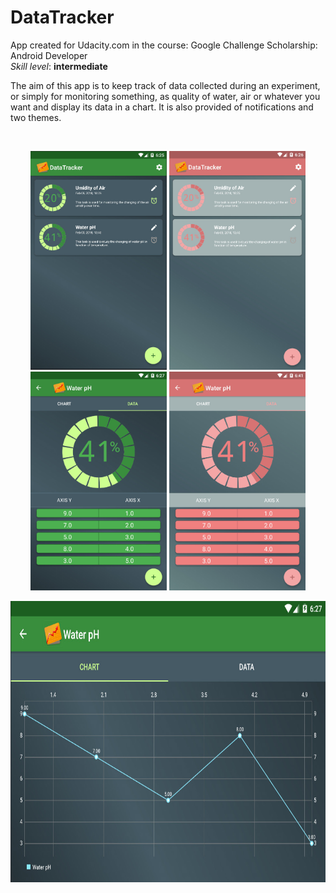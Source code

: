# DataTracker

<p>App created for Udacity.com in the course: Google Challenge Scholarship: Android Developer
<br>
<i>Skill level</i>: <b>intermediate</b></p>

<p>The aim of this app is to keep track of data collected during an experiment, or simply for monitoring something, as quality of water, air or whatever you want and display its data in a chart.
It is also provided of notifications and two themes.</p>
<br>


<p align="center">
  <img src="2018-02-05_182608.jpg" height="350" style="max-width:100%;">
  <img src="2018-02-05_182646.jpg" height="350" style="max-width:100%;">
  <img src="2018-02-05_182758.jpg" height="350" style="max-width:100%;">
  <img src="2018-02-05_184131.jpg" height="350" style="max-width:100%;">
</p>

<p align="center">
  <img src="2018-02-05_182727.jpg" height="450" style="max-width:100%;">
</p>
